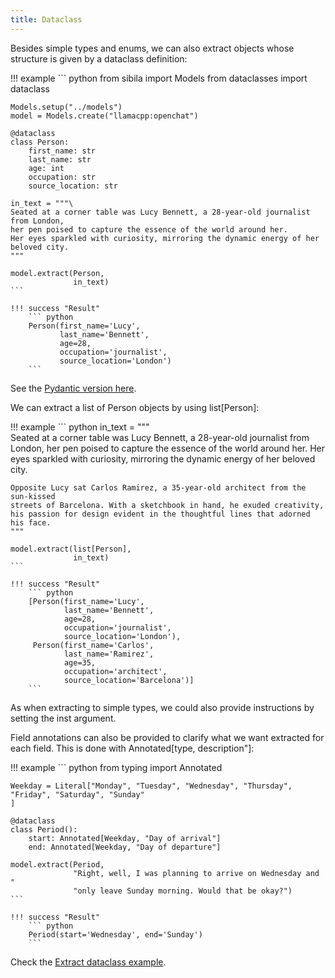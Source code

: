 ```yaml
---
title: Dataclass
---
```


Besides simple types and enums, we can also extract objects whose structure is given by a dataclass definition:

!!! example
    ``` python
    from sibila import Models
    from dataclasses import dataclass

    Models.setup("../models")
    model = Models.create("llamacpp:openchat")

    @dataclass
    class Person:
        first_name: str
        last_name: str
        age: int
        occupation: str
        source_location: str

    in_text = """\
    Seated at a corner table was Lucy Bennett, a 28-year-old journalist from London, 
    her pen poised to capture the essence of the world around her. 
    Her eyes sparkled with curiosity, mirroring the dynamic energy of her beloved city.
    """

    model.extract(Person,
                  in_text)
    ```

    !!! success "Result"
        ``` python
        Person(first_name='Lucy', 
               last_name='Bennett',
               age=28, 
               occupation='journalist',
               source_location='London')
        ```


See the [Pydantic version here](pydantic.md).



We can extract a list of Person objects by using list[Person]:


!!! example
    ``` python
    in_text = """\
    Seated at a corner table was Lucy Bennett, a 28-year-old journalist from London, 
    her pen poised to capture the essence of the world around her. 
    Her eyes sparkled with curiosity, mirroring the dynamic energy of her beloved city.

    Opposite Lucy sat Carlos Ramirez, a 35-year-old architect from the sun-kissed 
    streets of Barcelona. With a sketchbook in hand, he exuded creativity, 
    his passion for design evident in the thoughtful lines that adorned his face.
    """

    model.extract(list[Person],
                  in_text)
    ```

    !!! success "Result"
        ``` python
        [Person(first_name='Lucy', 
                last_name='Bennett',
                age=28, 
                occupation='journalist',
                source_location='London'),
         Person(first_name='Carlos', 
                last_name='Ramirez',
                age=35,
                occupation='architect',
                source_location='Barcelona')]
        ```


As when extracting to simple types, we could also provide instructions by setting the inst argument.

Field annotations can also be provided to clarify what we want extracted for each field. This is done with Annotated[type, description"]:


!!! example
    ``` python
    from typing import Annotated

    Weekday = Literal["Monday", "Tuesday", "Wednesday", "Thursday", "Friday", "Saturday", "Sunday"
    ]

    @dataclass
    class Period():
        start: Annotated[Weekday, "Day of arrival"]
        end: Annotated[Weekday, "Day of departure"]

    model.extract(Period,
                  "Right, well, I was planning to arrive on Wednesday and "
                  "only leave Sunday morning. Would that be okay?")
    ```

    !!! success "Result"
        ``` python
        Period(start='Wednesday', end='Sunday')
        ```


Check the [Extract dataclass example](../examples/extract_dataclass.md).

